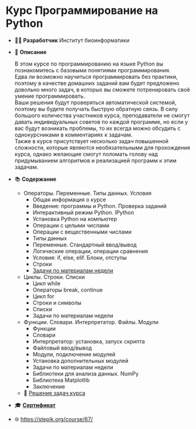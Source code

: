 # Курс Программирование на Python

* :man_technologist: **Разработчик** Институт биоинформатики 

* :memo: **Описание**

	В этом курсе по программированию на языке Python вы познакомитесь с базовыми понятиями программирования.  
Едва ли возможно научиться программировать без практики, поэтому в качестве домашних заданий вам будет предложено довольно много задач, в которых вы сможете потренировать своё умение программировать.  
Ваши решения будут проверяться автоматической системой, поэтому вы будете получать быструю обратную связь. В силу большого количества участников курса, преподаватели не смогут давать индивидуальных советов по каждой программе, но если у вас будут возникать проблемы, то их всегда можно обсудить с однокурсниками в комментариях к задачам.  
Также в курсе присутствует несколько задач повышенной сложности, которые являются необязательными для прохождения курса, однако желающие смогут поломать голову над придумыванием алгоритмов и реализацией программ к этим задачам.

* :books: **Содержание**
	* Операторы. Переменные. Типы данных. Условия
		* Общая информация о курсе
		* Введение: программы и Python. Проверка заданий
		* Интерактивный режим Python. IPython
		* Установка Python на компьютер
		* Операции с целыми числами
		* Операции с вещественными числами
		* Типы данных
		* Переменные. Стандартный ввод/вывод
		* Логические операции, операции сравнения
		* Условия: if, else, elif. Блоки, отступы
		* Строки
		* [Задачи по материалам недели](https://github.com/pilyay/python-programming-course-by-bioinformatics-institute/blob/master/python-programming.ipynb#week1)
	* Циклы. Строки. Списки
		* Цикл while
		* Операторы break, continue
		* Цикл for
		* Строки и символы
		* Списки
		* Задачи по материалам недели
	* Функции. Словари. Интерпретатор. Файлы. Модули
		* Функции
		* Словари
		* Интерпретатор: установка, запуск скрипта
		* Файловый ввод/вывод
		* Модули, подключение модулей
		* Установка дополнительных модулей
		* Задачи по материалам недели
		* Библиотеки для анализа данных. NumPy
		* Библиотека Matplotlib
		* Заключение
	* :closed_book: [Решение задач курса](https://github.com/pilyay/python-programming-course-by-bioinformatics-institute/blob/master/python-programming.ipynb)
	
* :mortar_board: [**Сертификат**](https://github.com/pilyay/python-programming-course-by-bioinformatics-institute/blob/master/certificate.pdf)

* :globe_with_meridians: <https://stepik.org/course/67/>
